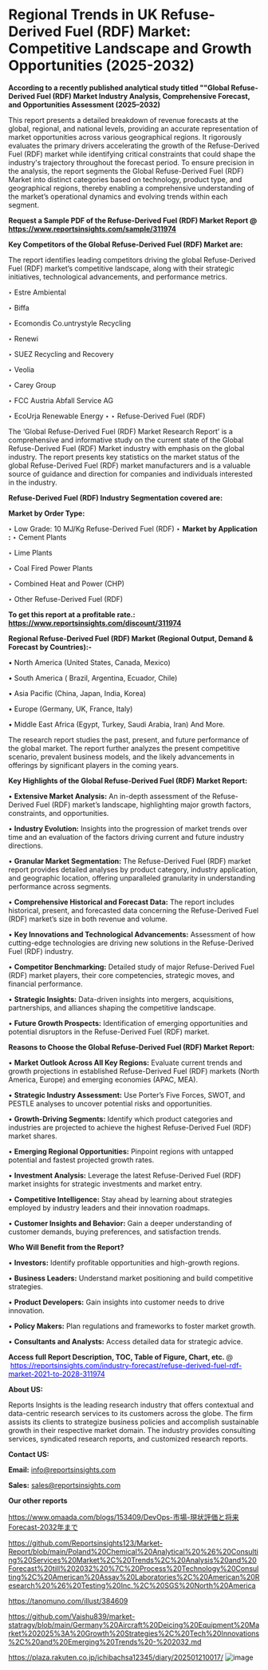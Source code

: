 # Regional Trends in UK Refuse-Derived Fuel (RDF) Market: Competitive Landscape and Growth Opportunities (2025-2032)

<strong>According to a recently published analytical study titled ""Global Refuse-Derived Fuel (RDF) Market Industry Analysis, Comprehensive Forecast, and Opportunities Assessment (2025–2032)</strong>

This report presents a detailed breakdown of revenue forecasts at the global, regional, and national levels, providing an accurate representation of market opportunities across various geographical regions. It rigorously evaluates the primary drivers accelerating the growth of the Refuse-Derived Fuel (RDF) market while identifying critical constraints that could shape the industry's trajectory throughout the forecast period. To ensure precision in the analysis, the report segments the Global Refuse-Derived Fuel (RDF) Market into distinct categories based on technology, product type, and geographical regions, thereby enabling a comprehensive understanding of the market’s operational dynamics and evolving trends within each segment.

<strong>Request a Sample PDF of the Refuse-Derived Fuel (RDF) Market Report </strong><strong>@<a href=https://www.reportsinsights.com/sample/311974 style=color:#0000ff;> https://www.reportsinsights.com/sample/311974</a></strong></font>

<strong>Key Competitors of the Global Refuse-Derived Fuel (RDF) Market are:</strong>

The report identifies leading competitors driving the global Refuse-Derived Fuel (RDF) market’s competitive landscape, along with their strategic initiatives, technological advancements, and performance metrics.

‣ Estre Ambiental

‣ Biffa

‣ Ecomondis
 Co.untrystyle Recycling

‣ Renewi

‣ SUEZ Recycling and Recovery

‣ Veolia

‣ Carey Group

‣ FCC Austria Abfall Service AG

‣ EcoUrja Renewable Energy
‣ 
‣ Refuse-Derived Fuel (RDF)

The ‘Global Refuse-Derived Fuel (RDF) Market Research Report’ is a comprehensive and informative study on the current state of the Global Refuse-Derived Fuel (RDF) Market industry with emphasis on the global industry. The report presents key statistics on the market status of the global Refuse-Derived Fuel (RDF) market manufacturers and is a valuable source of guidance and direction for companies and individuals interested in the industry.

<strong>Refuse-Derived Fuel (RDF) Industry Segmentation covered are:</strong>

<strong>Market by Order Type: </strong>

‣ Low Grade: 10 MJ/Kg
Refuse-Derived Fuel (RDF)
‣ 
<strong>Market by Application :</strong>
‣ Cement Plants

‣ Lime Plants

‣ Coal Fired Power Plants

‣ Combined Heat and Power (CHP)

‣ Other
Refuse-Derived Fuel (RDF)

<strong>To get this report at a profitable rate.: <a href=https://www.reportsinsights.com/discount/311974 style=color:#0000ff;>https://www.reportsinsights.com/discount/311974</a></strong></font>

<strong>Regional Refuse-Derived Fuel (RDF) Market (Regional Output, Demand &amp; Forecast by Countries):-</strong>

• North America (United States, Canada, Mexico)

• South America ( Brazil, Argentina, Ecuador, Chile)

• Asia Pacific (China, Japan, India, Korea)

• Europe (Germany, UK, France, Italy)

• Middle East Africa (Egypt, Turkey, Saudi Arabia, Iran) And More.

The research report studies the past, present, and future performance of the global market. The report further analyzes the present competitive scenario, prevalent business models, and the likely advancements in offerings by significant players in the coming years.

<strong>Key Highlights of the Global Refuse-Derived Fuel (RDF) Market Report:</strong>

• <strong>Extensive Market Analysis:</strong> An in-depth assessment of the Refuse-Derived Fuel (RDF) market’s landscape, highlighting major growth factors, constraints, and opportunities.

• <strong>Industry Evolution:</strong> Insights into the progression of market trends over time and an evaluation of the factors driving current and future industry directions.

• <strong>Granular Market Segmentation:</strong> The Refuse-Derived Fuel (RDF) market report provides detailed analyses by product category, industry application, and geographic location, offering unparalleled granularity in understanding performance across segments.

• <strong>Comprehensive Historical and Forecast Data:</strong> The report includes historical, present, and forecasted data concerning the Refuse-Derived Fuel (RDF) market’s size in both revenue and volume.

• <strong>Key Innovations and Technological Advancements:</strong> Assessment of how cutting-edge technologies are driving new solutions in the Refuse-Derived Fuel (RDF) industry.

• <strong>Competitor Benchmarking:</strong> Detailed study of major Refuse-Derived Fuel (RDF) market players, their core competencies, strategic moves, and financial performance.

• <strong>Strategic Insights:</strong> Data-driven insights into mergers, acquisitions, partnerships, and alliances shaping the competitive landscape.

• <strong>Future Growth Prospects:</strong> Identification of emerging opportunities and potential disruptors in the Refuse-Derived Fuel (RDF) market.

<strong>Reasons to Choose the Global Refuse-Derived Fuel (RDF) Market Report:</strong>

• <strong>Market Outlook Across All Key Regions:</strong> Evaluate current trends and growth projections in established Refuse-Derived Fuel (RDF) markets (North America, Europe) and emerging economies (APAC, MEA).

• <strong>Strategic Industry Assessment:</strong> Use Porter’s Five Forces, SWOT, and PESTLE analyses to uncover potential risks and opportunities.

• <strong>Growth-Driving Segments:</strong> Identify which product categories and industries are projected to achieve the highest Refuse-Derived Fuel (RDF) market shares.

• <strong>Emerging Regional Opportunities:</strong> Pinpoint regions with untapped potential and fastest projected growth rates.

• <strong>Investment Analysis:</strong> Leverage the latest Refuse-Derived Fuel (RDF) market insights for strategic investments and market entry.

• <strong>Competitive Intelligence:</strong> Stay ahead by learning about strategies employed by industry leaders and their innovation roadmaps.

• <strong>Customer Insights and Behavior:</strong> Gain a deeper understanding of customer demands, buying preferences, and satisfaction trends.

<strong>Who Will Benefit from the Report?</strong>

• <strong>Investors:</strong> Identify profitable opportunities and high-growth regions.

• <strong>Business Leaders:</strong> Understand market positioning and build competitive strategies.

• <strong>Product Developers:</strong> Gain insights into customer needs to drive innovation.

• <strong>Policy Makers:</strong> Plan regulations and frameworks to foster market growth.

• <strong>Consultants and Analysts:</strong> Access detailed data for strategic advice.
</ul>
<strong>Access full Report Description, TOC, Table of Figure, Chart, etc. </strong>@  <a href=https://reportsinsights.com/industry-forecast/refuse-derived-fuel-rdf-market-2021-to-2028-311974 style=color:#0000ff;>https://reportsinsights.com/industry-forecast/refuse-derived-fuel-rdf-market-2021-to-2028-311974</a></font>

<strong><strong>About US</strong>:</strong>

Reports Insights is the leading research industry that offers contextual and data-centric research services to its customers across the globe. The firm assists its clients to strategize business policies and accomplish sustainable growth in their respective market domain. The industry provides consulting services, syndicated research reports, and customized research reports.

<strong>Contact US:</strong>

<p class=""""><b>Email:</b> <a href=mailto:info@reportsinsights.com>info@reportsinsights.com</a></p>
<p class=""""><b>Sales:</b> <a href=mailto:sales@reportsinsights.com>sales@reportsinsights.com</a></p>

<strong>Our other reports</strong>

<a href=https://www.omaada.com/blogs/153409/DevOps-市場-現状評価と将来Forecast-2032年まで>https://www.omaada.com/blogs/153409/DevOps-市場-現状評価と将来Forecast-2032年まで</a>

<a href=https://github.com/Reportsinsights123/Market-Report/blob/main/Poland%20Chemical%20Analytical%20%26%20Consulting%20Services%20Market%2C%20Trends%2C%20Analysis%20and%20Forecast%20till%202032%20%7C%20Process%20Technology%20Consulting%2C%20American%20Assay%20Laboratories%2C%20American%20Research%20%26%20Testing%20Inc.%2C%20SGS%20North%20America>https://github.com/Reportsinsights123/Market-Report/blob/main/Poland%20Chemical%20Analytical%20%26%20Consulting%20Services%20Market%2C%20Trends%2C%20Analysis%20and%20Forecast%20till%202032%20%7C%20Process%20Technology%20Consulting%2C%20American%20Assay%20Laboratories%2C%20American%20Research%20%26%20Testing%20Inc.%2C%20SGS%20North%20America</a>

<a href=https://tanomuno.com/illust/384609>https://tanomuno.com/illust/384609</a>

<a href=https://github.com/Vaishu839/market-statragy/blob/main/Germany%20Aircraft%20Deicing%20Equipment%20Market%202025%3A%20Growth%20Strategies%2C%20Tech%20Innovations%2C%20and%20Emerging%20Trends%20-%202032.md>https://github.com/Vaishu839/market-statragy/blob/main/Germany%20Aircraft%20Deicing%20Equipment%20Market%202025%3A%20Growth%20Strategies%2C%20Tech%20Innovations%2C%20and%20Emerging%20Trends%20-%202032.md</a>

<a href=https://plaza.rakuten.co.jp/ichibachsa12345/diary/202501210017/>https://plaza.rakuten.co.jp/ichibachsa12345/diary/202501210017/</a>
![image](https://github.com/user-attachments/assets/ff17d6d9-aed1-4145-96a2-29e94f50e0d8)
